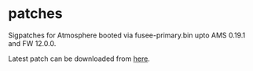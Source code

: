 # patches
Sigpatches for Atmosphere booted via fusee-primary.bin upto AMS 0.19.1 and FW 12.0.0.

Latest patch can be downloaded from [here](https://github.com/eXhumer/patches/releases/latest).
